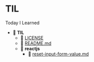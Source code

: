 
# TIL
Today I Learned

- 📂 __TIL__
   - 📄 [LICENSE](LICENSE)
   - 📄 [README.md](README.md)
   - 📂 __reactjs__
     - 📄 [reset\-input\-form\-value.md](reactjs/reset-input-form-value.md)